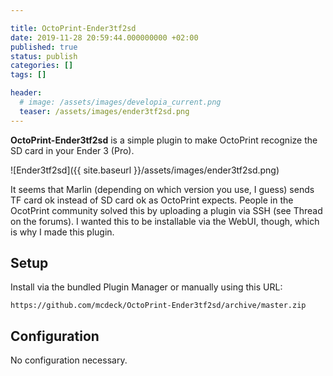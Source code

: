 ```yaml
---

title: OctoPrint-Ender3tf2sd
date: 2019-11-28 20:59:44.000000000 +02:00
published: true
status: publish
categories: []
tags: []

header: 
  # image: /assets/images/developia_current.png
  teaser: /assets/images/ender3tf2sd.png
---
```


**OctoPrint-Ender3tf2sd** is a simple plugin to make OctoPrint recognize the SD card in your Ender 3 (Pro).

![Ender3tf2sd]({{ site.baseurl }}/assets/images/ender3tf2sd.png)

It seems that Marlin (depending on which version you use, I guess) sends TF card ok instead of SD card ok as OctoPrint expects. People in the OcotPrint community solved this by uploading a plugin via SSH (see Thread on the forums). I wanted this to be installable via the WebUI, though, which is why I made this plugin.

## Setup
Install via the bundled Plugin Manager or manually using this URL:

    https://github.com/mcdeck/OctoPrint-Ender3tf2sd/archive/master.zip

## Configuration
No configuration necessary.